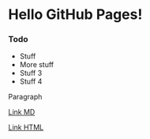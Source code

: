 # Hello GitHub Pages!

### Todo
* Stuff
* More stuff
* Stuff 3
* Stuff 4

Paragraph

[Link MD](https://nrk.no)

<a id="demo" class="abo-linkbtn" href="https://nrk.no">Link HTML</a>
